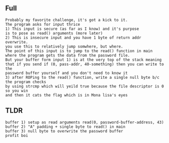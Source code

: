 ## Full  
    Probably my favorite challenge, it's got a kick to it.  
    The program asks for input thrice  
    1) This input is secure (as far as I know) and it's purpose  
	is to pose as read() arguments (more later)  
    2) This is insecure input and you have 1 byte of return addr overwrite.  
	you use this to relatively jump somwhere, but where.  
	The point of this input is to jump to the read() function in main  
	where the program gets the data from the password file.  
	But your buffer form input 1) is at the very top of the stack meaning  
	that if you send if (0, pass-addr, 40-something) then you can write to the  
	password buffer yourself and you don't need to know it  
    3) after ROPing to the read() function, write a single null byte b/c the program checks  
	by using strcmp which will yeild true because the file descriptor is 0 so you win  
	and then it cats the flag which is in Mona lisa's eyes  
  
## TLDR  
    buffer 1) setup as read arguments read(0, password-buffer-address, 43)  
    buffer 2) "A" padding + single byte to read() in main  
    buffer 3) null byte to overwrite the password buffer  
    profit boi  

